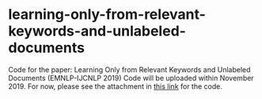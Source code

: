 # learning-only-from-relevant-keywords-and-unlabeled-documents
Code for the paper: Learning Only from Relevant Keywords and Unlabeled Documents (EMNLP-IJCNLP 2019)
Code will be uploaded within November 2019. For now, please see the attachment in [this link](https://www.aclweb.org/anthology/D19-1411/) for the code.
